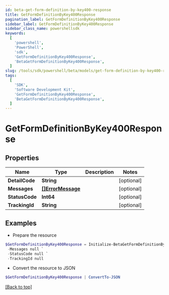 ```yaml
---
id: beta-get-form-definition-by-key400-response
title: GetFormDefinitionByKey400Response
pagination_label: GetFormDefinitionByKey400Response
sidebar_label: GetFormDefinitionByKey400Response
sidebar_class_name: powershellsdk
keywords:
  [
    'powershell',
    'PowerShell',
    'sdk',
    'GetFormDefinitionByKey400Response',
    'BetaGetFormDefinitionByKey400Response',
  ]
slug: /tools/sdk/powershell/beta/models/get-form-definition-by-key400-response
tags:
  [
    'SDK',
    'Software Development Kit',
    'GetFormDefinitionByKey400Response',
    'BetaGetFormDefinitionByKey400Response',
  ]
---
```


# GetFormDefinitionByKey400Response

## Properties

| Name | Type | Description | Notes |
| --- | --- | --- | --- |
| **DetailCode** | **String** |  | [optional] |
| **Messages** | [**[]ErrorMessage**](error-message) |  | [optional] |
| **StatusCode** | **Int64** |  | [optional] |
| **TrackingId** | **String** |  | [optional] |

## Examples

- Prepare the resource

```powershell
$GetFormDefinitionByKey400Response = Initialize-BetaGetFormDefinitionByKey400Response  -DetailCode null `
 -Messages null `
 -StatusCode null `
 -TrackingId null
```

- Convert the resource to JSON

```powershell
$GetFormDefinitionByKey400Response | ConvertTo-JSON
```

[[Back to top]](#)
